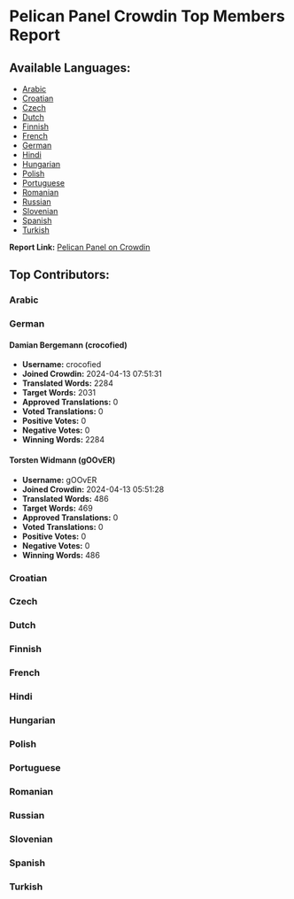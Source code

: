 # Pelican Panel Crowdin Top Members Report

## Available Languages:
- [Arabic](#arabic)
- [Croatian](#croatian)
- [Czech](#czech)
- [Dutch](#dutch)
- [Finnish](#finnish)
- [French](#french)
- [German](#german)
- [Hindi](#hindi)
- [Hungarian](#hungarian)
- [Polish](#polish)
- [Portuguese](#portuguese)
- [Romanian](#romanian)
- [Russian](#russian)
- [Slovenian](#slovenian)
- [Spanish](#spanish)
- [Turkish](#turkish)

**Report Link:** [Pelican Panel on Crowdin](https://crowdin.com/project/pelican-panel/reports/top-members)

## Top Contributors:

### Arabic


### German
#### Damian Bergemann (crocofied)
- **Username:** crocofied
- **Joined Crowdin:** 2024-04-13 07:51:31
- **Translated Words:** 2284
- **Target Words:** 2031
- **Approved Translations:** 0
- **Voted Translations:** 0
- **Positive Votes:** 0
- **Negative Votes:** 0
- **Winning Words:** 2284

#### Torsten Widmann (gOOvER)
- **Username:** gOOvER
- **Joined Crowdin:** 2024-04-13 05:51:28
- **Translated Words:** 486
- **Target Words:** 469
- **Approved Translations:** 0
- **Voted Translations:** 0
- **Positive Votes:** 0
- **Negative Votes:** 0
- **Winning Words:** 486

### Croatian
<!-- Croatian Statistics -->

### Czech
<!-- Czech Statistics -->

### Dutch
<!-- Dutch Statistics -->

### Finnish
<!-- Finnish Statistics -->

### French
<!-- French Statistics -->

### Hindi
<!-- Hindi Statistics -->

### Hungarian
<!-- Hungarian Statistics -->

### Polish
<!-- Polish Statistics -->

### Portuguese
<!-- Portuguese Statistics -->

### Romanian
<!-- Romanian Statistics -->

### Russian
<!-- Russian Statistics -->

### Slovenian
<!-- Slovenian Statistics -->

### Spanish
<!-- Spanish Statistics -->

### Turkish
<!-- Turkish Statistics -->
